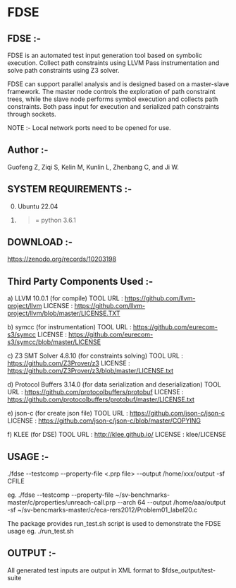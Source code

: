# FDSE

FDSE :-
---------

FDSE is an automated test input generation tool based on symbolic execution.
Collect path constraints using LLVM Pass instrumentation and solve path constraints using Z3 solver.

FDSE can support parallel analysis and is designed based on a master-slave framework.
The master node controls the exploration of path constraint trees, while the slave node 
performs symbol execution and collects path constraints. Both pass input for execution and 
serialized path constraints through sockets.

NOTE :-
Local network ports need to be opened for use.


Author :-
---------
Guofeng Z, Ziqi S, Kelin M, Kunlin L, Zhenbang C, and Ji W.


SYSTEM REQUIREMENTS :-
---------------------
0) Ubuntu 22.04
1) >= python 3.6.1


DOWNLOAD :-
---------------
https://zenodo.org/records/10203198
 
 
Third Party Components Used :-
----------------------------

a) LLVM 10.0.1 (for compile)
   TOOL URL : https://github.com/llvm-project/llvm
   LICENSE  : https://github.com/llvm-project/llvm/blob/master/LICENSE.TXT
	
b) symcc (for instrumentation)
   TOOL URL : https://github.com/eurecom-s3/symcc
   LICENSE  : https://github.com/eurecom-s3/symcc/blob/master/LICENSE

c) Z3 SMT Solver 4.8.10 (for constraints solving)
   TOOL URL : https://github.com/Z3Prover/z3
   LICENSE  : https://github.com/Z3Prover/z3/blob/master/LICENSE.txt

d) Protocol Buffers 3.14.0 (for data serialization and deserialization)
   TOOL URL : https://github.com/protocolbuffers/protobuf
   LICENSE  : https://github.com/protocolbuffers/protobuf/master/LICENSE.txt
   
e) json-c   (for create json file)
   TOOL URL : https://github.com/json-c/json-c
   LICENSE  : https://github.com/json-c/json-c/blob/master/COPYING

f) KLEE (for DSE)
   TOOL URL : http://klee.github.io/
   LICENSE  : klee/LICENSE

USAGE :-
--------
./fdse --testcomp --property-file <.prp file> --output /home/xxx/output -sf CFILE

eg. ./fdse --testcomp --property-file ~/sv-benchmarks-master/c/properties/unreach-call.prp
--arch 64  --output /home/aaa/output -sf ~/sv-bencmarks-master/c/eca-rers2012/Problem01_label20.c


The package provides run_test.sh script is used to demonstrate the FDSE usage
eg. ./run_test.sh


OUTPUT :-
---------
All generated test inputs are output in XML format to $fdse_output/test-suite
